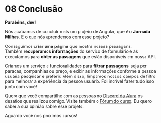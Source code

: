 # 08 Conclusão

**Parabéns, dev!**

Nós acabamos de concluir mais um projeto de Angular, que é o **Jornada Milhas**. E o que nós aprendemos com esse projeto?

Conseguimos **criar uma página** que mostra nossas passagens. Também **recuperamos informações** do serviço de formulário e as executamos para **obter as passagens** que estão disponíveis em nossa API.

Criamos um serviço e funcionalidades para **filtrar passagens**, seja por paradas, companhias ou preço, e exibir as informações conforme a pessoa usuária pesquisar e preferir. Além disso, limpamos nossos campos de filtro para melhorar a experiência da pessoa usuário. Foi incrível fazer tudo isso junto com você!

Quero que você compartilhe com as pessoas no [Discord da Alura](https://discord.gg/SK9bj7hEYD) os desafios que realizou comigo. Visite também o [Fórum do curso](https://cursos.alura.com.br/forum/curso-angular-buscando-filtrando-exibindo-dados-api/todos). Eu quero saber a sua opinião sobre esse projeto.

Aguardo você nos próximos cursos!